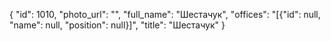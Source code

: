 {
    "id": 1010,
    "photo_url": "",
    "full_name": "Шестачук",
    "offices": "[{\"id\": null, \"name\": null, \"position\": null}]",
    "title": "Шестачук"
}